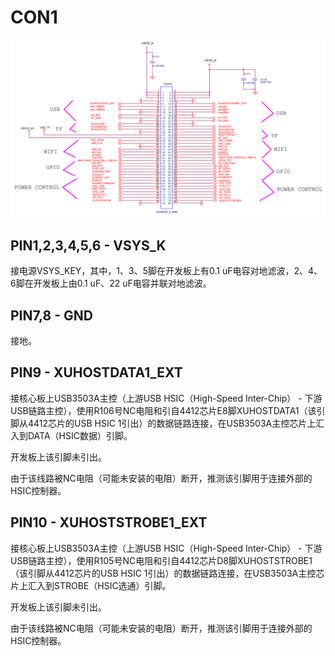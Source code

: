 # CON1

![CON1](/Images/CON1.png)

## PIN1,2,3,4,5,6 - VSYS_K

接电源VSYS_KEY，其中，1、3、5脚在开发板上有0.1 uF电容对地滤波，2、4、6脚在开发板上由0.1 uF、22 uF电容并联对地滤波。

## PIN7,8 - GND

接地。

## PIN9 - XUHOSTDATA1_EXT

接核心板上USB3503A主控（上游USB HSIC（High-Speed Inter-Chip） - 下游USB链路主控），使用R106号NC电阻和引自4412芯片E8脚XUHOSTDATA1（该引脚从4412芯片的USB HSIC 1引出）的数据链路连接，在USB3503A主控芯片上汇入到DATA（HSIC数据）引脚。

开发板上该引脚未引出。

由于该线路被NC电阻（可能未安装的电阻）断开，推测该引脚用于连接外部的HSIC控制器。

## PIN10 - XUHOSTSTROBE1_EXT

接核心板上USB3503A主控（上游USB HSIC（High-Speed Inter-Chip） - 下游USB链路主控），使用R105号NC电阻和引自4412芯片D8脚XUHOSTSTROBE1（该引脚从4412芯片的USB HSIC 1引出）的数据链路连接，在USB3503A主控芯片上汇入到STROBE（HSIC选通）引脚。

开发板上该引脚未引出。

由于该线路被NC电阻（可能未安装的电阻）断开，推测该引脚用于连接外部的HSIC控制器。

